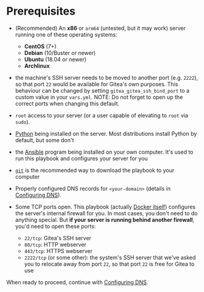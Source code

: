 # Prerequisites

- (Recommended) An **x86** or `arm64` (untested, but it may work) server running one of these operating systems:
  - **CentOS** (7+)
  - **Debian** (10/Buster or newer)
  - **Ubuntu** (18.04 or newer)
  - **Archlinux**

- the machine's SSH server needs to be moved to another port (e.g. `2222`), so that port `22` would be available for Gitea's own purposes. This behaviour can be changed by setting `gitea_gitea_ssh_bind_port` to a custom value in your `vars.yml`. NOTE: Do not forget to open up the correct ports when changing this default.

- `root` access to your server (or a user capable of elevating to `root` via `sudo`).

- [Python](https://www.python.org/) being installed on the server. Most distributions install Python by default, but some don't

- the [Ansible](http://ansible.com/) program being installed on your own computer. It's used to run this playbook and configures your server for you

- [`git`](https://git-scm.com/) is the recommended way to download the playbook to your computer

- Properly configured DNS records for `<your-domain>` (details in [Configuring DNS](configuring-dns.md)).

- Some TCP ports open. This playbook (actually [Docker itself](https://docs.docker.com/network/iptables/)) configures the server's internal firewall for you. In most cases, you don't need to do anything special. But **if your server is running behind another firewall**, you'd need to open these ports:

  - `22/tcp`: Gitea's SSH server
  - `80/tcp`: HTTP webserver
  - `443/tcp`: HTTPS webserver
  - `2222/tcp` (or some other): the system's SSH server that we've asked you to relocate away from port `22`, so that port `22` is free for Gitea to use

When ready to proceed, continue with [Configuring DNS](configuring-dns.md).
